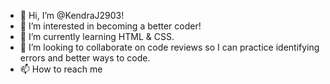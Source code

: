- 👋 Hi, I’m @KendraJ2903!
- 👀 I’m interested in becoming a better coder!
- 🌱 I’m currently learning HTML & CSS.
- 💞️ I’m looking to collaborate on code reviews so I can practice identifying errors and better ways to code.
- 📫 How to reach me 

<!---
KendraJ2903/KendraJ2903 is a ✨ special ✨ repository because its `README.md` (this file) appears on your GitHub profile.
You can click the Preview link to take a look at your changes.
--->
